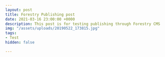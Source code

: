 ```yaml
---
layout: post
title: Forestry Publishing post
date: 2021-03-16 23:00:00 +0000
description: This post is for testing publishing through Forestry CMS
img: "/assets/uploads/20190522_173815.jpg"
tags:
- Test
hidden: false

---
```

